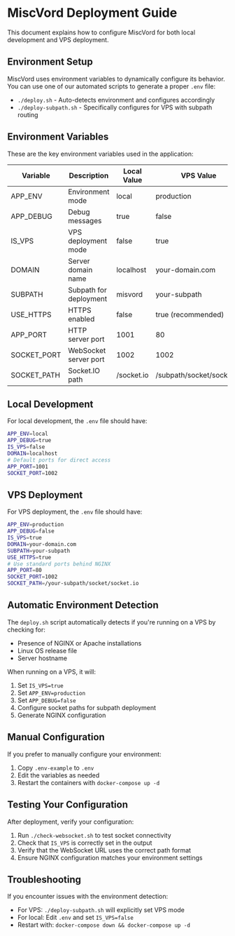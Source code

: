 # MiscVord Deployment Guide

This document explains how to configure MiscVord for both local development and VPS deployment.

## Environment Setup

MiscVord uses environment variables to dynamically configure its behavior. You can use one of our automated scripts to generate a proper `.env` file:

- `./deploy.sh` - Auto-detects environment and configures accordingly
- `./deploy-subpath.sh` - Specifically configures for VPS with subpath routing

## Environment Variables

These are the key environment variables used in the application:

| Variable | Description | Local Value | VPS Value |
|----------|-------------|-------------|-----------|
| APP_ENV | Environment mode | local | production |
| APP_DEBUG | Debug messages | true | false |
| IS_VPS | VPS deployment mode | false | true |
| DOMAIN | Server domain name | localhost | your-domain.com |
| SUBPATH | Subpath for deployment | misvord | your-subpath |
| USE_HTTPS | HTTPS enabled | false | true (recommended) |
| APP_PORT | HTTP server port | 1001 | 80 |
| SOCKET_PORT | WebSocket server port | 1002 | 1002 |
| SOCKET_PATH | Socket.IO path | /socket.io | /subpath/socket/socket.io |

## Local Development

For local development, the `.env` file should have:

```bash
APP_ENV=local
APP_DEBUG=true
IS_VPS=false
DOMAIN=localhost
# Default ports for direct access
APP_PORT=1001
SOCKET_PORT=1002
```

## VPS Deployment

For VPS deployment, the `.env` file should have:

```bash
APP_ENV=production
APP_DEBUG=false
IS_VPS=true
DOMAIN=your-domain.com
SUBPATH=your-subpath
USE_HTTPS=true
# Use standard ports behind NGINX
APP_PORT=80
SOCKET_PORT=1002
SOCKET_PATH=/your-subpath/socket/socket.io
```

## Automatic Environment Detection

The `deploy.sh` script automatically detects if you're running on a VPS by checking for:
- Presence of NGINX or Apache installations
- Linux OS release file
- Server hostname

When running on a VPS, it will:
1. Set `IS_VPS=true`
2. Set `APP_ENV=production`
3. Set `APP_DEBUG=false`
4. Configure socket paths for subpath deployment
5. Generate NGINX configuration

## Manual Configuration

If you prefer to manually configure your environment:

1. Copy `.env-example` to `.env`
2. Edit the variables as needed
3. Restart the containers with `docker-compose up -d`

## Testing Your Configuration

After deployment, verify your configuration:

1. Run `./check-websocket.sh` to test socket connectivity
2. Check that `IS_VPS` is correctly set in the output
3. Verify that the WebSocket URL uses the correct path format
4. Ensure NGINX configuration matches your environment settings

## Troubleshooting

If you encounter issues with the environment detection:

- For VPS: `./deploy-subpath.sh` will explicitly set VPS mode
- For local: Edit `.env` and set `IS_VPS=false`
- Restart with: `docker-compose down && docker-compose up -d`
